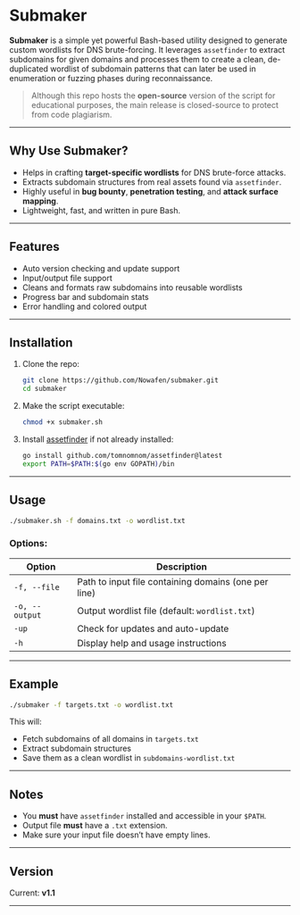 # Submaker

**Submaker** is a simple yet powerful Bash-based utility designed to generate custom wordlists for DNS brute-forcing. It leverages `assetfinder` to extract subdomains for given domains and processes them to create a clean, de-duplicated wordlist of subdomain patterns that can later be used in enumeration or fuzzing phases during reconnaissance.

> Although this repo hosts the **open-source** version of the script for educational purposes, the main release is closed-source to protect from code plagiarism.

---

##  Why Use Submaker?

- Helps in crafting **target-specific wordlists** for DNS brute-force attacks.
- Extracts subdomain structures from real assets found via `assetfinder`.
- Highly useful in **bug bounty**, **penetration testing**, and **attack surface mapping**.
- Lightweight, fast, and written in pure Bash.

---

##  Features

- Auto version checking and update support
- Input/output file support
- Cleans and formats raw subdomains into reusable wordlists
- Progress bar and subdomain stats
- Error handling and colored output

---

##  Installation

1. Clone the repo:
   ```bash
   git clone https://github.com/Nowafen/submaker.git
   cd submaker
   ```

2. Make the script executable:
   ```bash
   chmod +x submaker.sh
   ```

3. Install [assetfinder](https://github.com/tomnomnom/assetfinder) if not already installed:
   ```bash
   go install github.com/tomnomnom/assetfinder@latest
   export PATH=$PATH:$(go env GOPATH)/bin
   ```

---

##  Usage

```bash
./submaker.sh -f domains.txt -o wordlist.txt
```

### Options:

| Option         | Description                                                |
|----------------|------------------------------------------------------------|
| `-f, --file`   | Path to input file containing domains (one per line)       |
| `-o, --output` | Output wordlist file (default: `wordlist.txt`)             |
| `-up`          | Check for updates and auto-update                          |
| `-h`           | Display help and usage instructions                        |

---

##   Example

```bash
./submaker -f targets.txt -o wordlist.txt
```

This will:
- Fetch subdomains of all domains in `targets.txt`
- Extract subdomain structures
- Save them as a clean wordlist in `subdomains-wordlist.txt`

---

##  Notes

- You **must** have `assetfinder` installed and accessible in your `$PATH`.
- Output file **must** have a `.txt` extension.
- Make sure your input file doesn’t have empty lines.

---

##  Version

Current: **v1.1**

---
